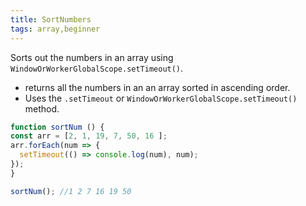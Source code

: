 ```yaml
---
title: SortNumbers
tags: array,beginner
---
```


Sorts out the numbers in an array using `WindowOrWorkerGlobalScope.setTimeout()`.

- returns all the numbers in an an array sorted in ascending order.
- Uses the `.setTimeout` or `WindowOrWorkerGlobalScope.setTimeout()` method.

```js
function sortNum () {
const arr = [2, 1, 19, 7, 50, 16 ];
arr.forEach(num => {
  setTimeout(() => console.log(num), num);
});
}

```

```js
sortNum(); //1 2 7 16 19 50
            
```
